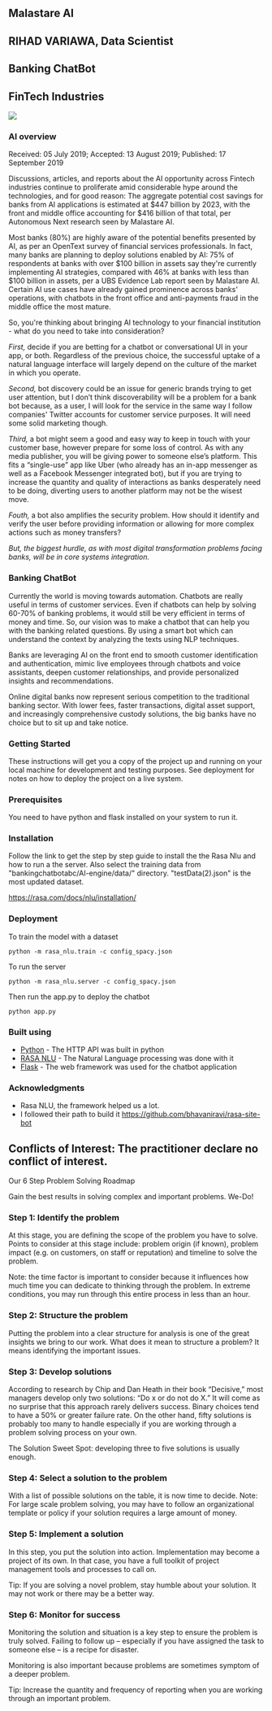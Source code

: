 ## Malastare AI
## RIHAD VARIAWA, Data Scientist
## Banking ChatBot
## FinTech Industries

![](https://media.giphy.com/media/3owzW4TlUt6vpe7SRa/giphy.gif)

### AI overview

Received: 05 July 2019; Accepted: 13 August 2019; Published: 17 September 2019

Discussions, articles, and reports about the AI opportunity across Fintech industries continue to proliferate amid considerable hype around the technologies, and for good reason: The aggregate potential cost savings for banks from AI applications is estimated at $447 billion by 2023, with the front and middle office accounting for $416 billion of that total, per Autonomous Next research seen by Malastare AI.

Most banks (80%) are highly aware of the potential benefits presented by AI, as per an OpenText survey of financial services professionals. In fact, many banks are planning to deploy solutions enabled by AI: 75% of respondents at banks with over $100 billion in assets say they're currently implementing AI strategies, compared with 46% at banks with less than $100 billion in assets, per a UBS Evidence Lab report seen by Malastare AI. Certain AI use cases have already gained prominence across banks' operations, with chatbots in the front office and anti-payments fraud in the middle office the most mature.

So, you're thinking about bringing AI technology to your financial institution - what do you need to take into consideration?

*First,* decide if you are betting for a chatbot or conversational UI in your app, or both. Regardless of the previous choice, the successful uptake of a natural language interface will largely depend on the culture of the market in which you operate.

*Second,* bot discovery could be an issue for generic brands trying to get user attention, but I don’t think discoverability will be a problem for a bank bot because, as a user, I will look for the service in the same way I follow companies' Twitter accounts for customer service purposes. It will need some solid marketing though.

*Third,* a bot might seem a good and easy way to keep in touch with your customer base, however prepare for some loss of control. As with any media publisher, you will be giving power to someone else’s platform. This fits a “single-use” app like Uber (who already has an in-app messenger as well as a Facebook Messenger integrated bot), but if you are trying to increase the quantity and quality of interactions as banks desperately need to be doing, diverting users to another platform may not be the wisest move.

*Fouth,* a bot also amplifies the security problem. How should it identify and verify the user before providing information or allowing for more complex actions such as money transfers? 

*But, the biggest hurdle, as with most digital transformation problems facing banks, will be in core systems integration.*

### Banking ChatBot
Currently the world is moving towards automation. Chatbots are really useful in terms of customer services. Even if chatbots can help by solving 60-70% of banking problems, it would still be very efficient in terms of money and time. So, our vision was to make a chatbot that can help you with the banking related questions. By using a smart bot which can understand the context by analyzing the texts using NLP techniques.

Banks are leveraging AI on the front end to smooth customer identification and authentication, mimic live employees through chatbots and voice assistants, deepen customer relationships, and provide personalized insights and recommendations.

Online digital banks now represent serious competition to the traditional banking sector. With lower fees, faster transactions, digital asset support, and increasingly comprehensive custody solutions, the big banks have no choice but to sit up and take notice.

### Getting Started
These instructions will get you a copy of the project up and running on your local machine for development and testing purposes. See deployment for notes on how to deploy the project on a live system.

### Prerequisites
You need to have python and flask installed on your system to run it.

### Installation
Follow the link to get the step by step guide to install the the Rasa Nlu and how to run a the server. 
Also select the training data from  "bankingchatbotabc/AI-engine/data/" directory. "testData(2).json" is the most updated dataset.

https://rasa.com/docs/nlu/installation/

### Deployment
To train the model with a dataset

```
python -m rasa_nlu.train -c config_spacy.json
```
To run the server

```
python -m rasa_nlu.server -c config_spacy.json
```

Then run the app.py to deploy the chatbot

```
python app.py
```

### Built using

* [Python](https://www.python.org/) - The HTTP API was built in python
* [RASA NLU](https://rasa.com/docs/nlu/) - The Natural Language processing was done with it
* [Flask](http://flask.pocoo.org/) - The web framework was used for the chatbot application

### Acknowledgments

* Rasa NLU, the framework helped us a lot.
* I followed their path to build it https://github.com/bhavaniravi/rasa-site-bot

## Conflicts of Interest: The practitioner declare no conflict of interest.

Our 6 Step Problem Solving Roadmap


Gain the best results in solving complex and important problems. We-Do!

### Step 1: Identify the problem

At this stage, you are defining the scope of the problem you have to solve. Points to consider at this stage include: problem origin (if known), problem impact (e.g. on customers, on staff or reputation) and timeline to solve the problem.

Note: the time factor is important to consider because it influences how much time you can dedicate to thinking through the problem. In extreme conditions, you may run through this entire process in less than an hour.

### Step 2: Structure the problem

Putting the problem into a clear structure for analysis is one of the great insights we bring to our work. What does it mean to structure a problem? It means identifying the important issues.

### Step 3: Develop solutions

According to research by Chip and Dan Heath in their book “Decisive,” most managers develop only two solutions: “Do x or do not do X.” It will come as no surprise that this approach rarely delivers success. Binary choices tend to have a 50% or greater failure rate. On the other hand, fifty solutions is probably too many to handle especially if you are working through a problem solving process on your own.

The Solution Sweet Spot: developing three to five solutions is usually enough.

### Step 4: Select a solution to the problem

With a list of possible solutions on the table, it is now time to decide. 
Note: For large scale problem solving, you may have to follow an organizational template or policy if your solution requires a large amount of money.

### Step 5: Implement a solution

In this step, you put the solution into action. Implementation may become a project of its own. In that case, you have a full toolkit of project management tools and processes to call on.

Tip: If you are solving a novel problem, stay humble about your solution. It may not work or there may be a better way.

### Step 6: Monitor for success

Monitoring the solution and situation is a key step to ensure the problem is truly solved. Failing to follow up – especially if you have assigned the task to someone else – is a recipe for disaster. 

Monitoring is also important because problems are sometimes symptom of a deeper problem.

Tip: Increase the quantity and frequency of reporting when you are working through an important problem.

